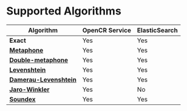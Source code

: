 # Supported Algorithms

Algorithm | OpenCR Service | ElasticSearch
--- | --- | ---
**Exact** | Yes | Yes
[**Metaphone**](https://en.wikipedia.org/wiki/Metaphone) | Yes | Yes
[**Double-metaphone**](https://en.wikipedia.org/wiki/Metaphone#Double_Metaphone) | Yes | Yes
[**Levenshtein**](https://en.wikipedia.org/wiki/Levenshtein_distance) | Yes | Yes
[**Damerau-Levenshtein**](https://en.wikipedia.org/wiki/Damerau%E2%80%93Levenshtein_distance) | Yes | Yes
[**Jaro-Winkler**](https://en.wikipedia.org/wiki/Jaro%E2%80%93Winkler_distance) | Yes | No
[**Soundex**](https://en.wikipedia.org/wiki/Soundex) | Yes | Yes
